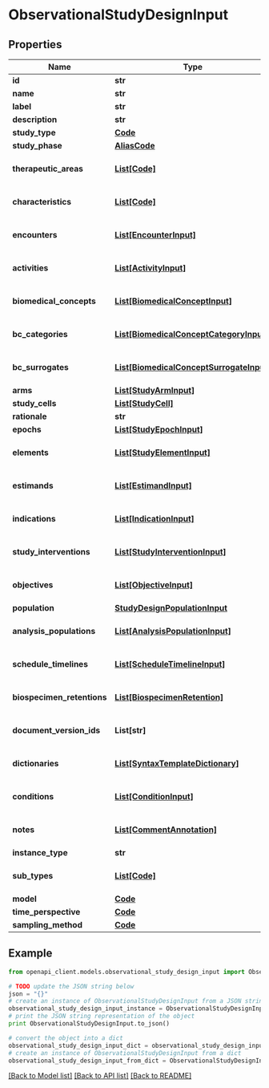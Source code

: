 # ObservationalStudyDesignInput


## Properties
Name | Type | Description | Notes
------------ | ------------- | ------------- | -------------
**id** | **str** |  | 
**name** | **str** |  | 
**label** | **str** |  | [optional] 
**description** | **str** |  | [optional] 
**study_type** | [**Code**](Code.md) |  | [optional] 
**study_phase** | [**AliasCode**](AliasCode.md) |  | [optional] 
**therapeutic_areas** | [**List[Code]**](Code.md) |  | [optional] [default to []]
**characteristics** | [**List[Code]**](Code.md) |  | [optional] [default to []]
**encounters** | [**List[EncounterInput]**](EncounterInput.md) |  | [optional] [default to []]
**activities** | [**List[ActivityInput]**](ActivityInput.md) |  | [optional] [default to []]
**biomedical_concepts** | [**List[BiomedicalConceptInput]**](BiomedicalConceptInput.md) |  | [optional] [default to []]
**bc_categories** | [**List[BiomedicalConceptCategoryInput]**](BiomedicalConceptCategoryInput.md) |  | [optional] [default to []]
**bc_surrogates** | [**List[BiomedicalConceptSurrogateInput]**](BiomedicalConceptSurrogateInput.md) |  | [optional] [default to []]
**arms** | [**List[StudyArmInput]**](StudyArmInput.md) |  | 
**study_cells** | [**List[StudyCell]**](StudyCell.md) |  | 
**rationale** | **str** |  | 
**epochs** | [**List[StudyEpochInput]**](StudyEpochInput.md) |  | 
**elements** | [**List[StudyElementInput]**](StudyElementInput.md) |  | [optional] [default to []]
**estimands** | [**List[EstimandInput]**](EstimandInput.md) |  | [optional] [default to []]
**indications** | [**List[IndicationInput]**](IndicationInput.md) |  | [optional] [default to []]
**study_interventions** | [**List[StudyInterventionInput]**](StudyInterventionInput.md) |  | [optional] [default to []]
**objectives** | [**List[ObjectiveInput]**](ObjectiveInput.md) |  | [optional] [default to []]
**population** | [**StudyDesignPopulationInput**](StudyDesignPopulationInput.md) |  | [optional] 
**analysis_populations** | [**List[AnalysisPopulationInput]**](AnalysisPopulationInput.md) |  | [optional] [default to []]
**schedule_timelines** | [**List[ScheduleTimelineInput]**](ScheduleTimelineInput.md) |  | [optional] [default to []]
**biospecimen_retentions** | [**List[BiospecimenRetention]**](BiospecimenRetention.md) |  | [optional] [default to []]
**document_version_ids** | **List[str]** |  | [optional] [default to []]
**dictionaries** | [**List[SyntaxTemplateDictionary]**](SyntaxTemplateDictionary.md) |  | [optional] [default to []]
**conditions** | [**List[ConditionInput]**](ConditionInput.md) |  | [optional] [default to []]
**notes** | [**List[CommentAnnotation]**](CommentAnnotation.md) |  | [optional] [default to []]
**instance_type** | **str** |  | 
**sub_types** | [**List[Code]**](Code.md) |  | [optional] [default to []]
**model** | [**Code**](Code.md) |  | 
**time_perspective** | [**Code**](Code.md) |  | 
**sampling_method** | [**Code**](Code.md) |  | [optional] 

## Example

```python
from openapi_client.models.observational_study_design_input import ObservationalStudyDesignInput

# TODO update the JSON string below
json = "{}"
# create an instance of ObservationalStudyDesignInput from a JSON string
observational_study_design_input_instance = ObservationalStudyDesignInput.from_json(json)
# print the JSON string representation of the object
print ObservationalStudyDesignInput.to_json()

# convert the object into a dict
observational_study_design_input_dict = observational_study_design_input_instance.to_dict()
# create an instance of ObservationalStudyDesignInput from a dict
observational_study_design_input_from_dict = ObservationalStudyDesignInput.from_dict(observational_study_design_input_dict)
```
[[Back to Model list]](../README.md#documentation-for-models) [[Back to API list]](../README.md#documentation-for-api-endpoints) [[Back to README]](../README.md)


